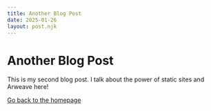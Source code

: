 ```yaml
---
title: Another Blog Post
date: 2025-01-26
layout: post.njk
---
```

# Another Blog Post

This is my second blog post. I talk about the power of static sites and Arweave here!

[Go back to the homepage](/)
